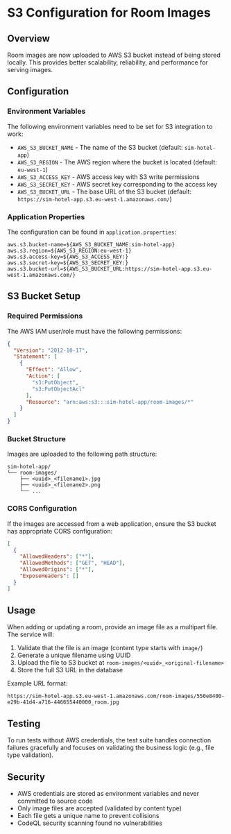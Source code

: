# S3 Configuration for Room Images

## Overview
Room images are now uploaded to AWS S3 bucket instead of being stored locally. This provides better scalability, reliability, and performance for serving images.

## Configuration

### Environment Variables
The following environment variables need to be set for S3 integration to work:

- `AWS_S3_BUCKET_NAME` - The name of the S3 bucket (default: `sim-hotel-app`)
- `AWS_S3_REGION` - The AWS region where the bucket is located (default: `eu-west-1`)
- `AWS_S3_ACCESS_KEY` - AWS access key with S3 write permissions
- `AWS_S3_SECRET_KEY` - AWS secret key corresponding to the access key
- `AWS_S3_BUCKET_URL` - The base URL of the S3 bucket (default: `https://sim-hotel-app.s3.eu-west-1.amazonaws.com/`)

### Application Properties
The configuration can be found in `application.properties`:

```properties
aws.s3.bucket-name=${AWS_S3_BUCKET_NAME:sim-hotel-app}
aws.s3.region=${AWS_S3_REGION:eu-west-1}
aws.s3.access-key=${AWS_S3_ACCESS_KEY:}
aws.s3.secret-key=${AWS_S3_SECRET_KEY:}
aws.s3.bucket-url=${AWS_S3_BUCKET_URL:https://sim-hotel-app.s3.eu-west-1.amazonaws.com/}
```

## S3 Bucket Setup

### Required Permissions
The AWS IAM user/role must have the following permissions:

```json
{
  "Version": "2012-10-17",
  "Statement": [
    {
      "Effect": "Allow",
      "Action": [
        "s3:PutObject",
        "s3:PutObjectAcl"
      ],
      "Resource": "arn:aws:s3:::sim-hotel-app/room-images/*"
    }
  ]
}
```

### Bucket Structure
Images are uploaded to the following path structure:
```
sim-hotel-app/
└── room-images/
    ├── <uuid>_<filename1>.jpg
    ├── <uuid>_<filename2>.png
    └── ...
```

### CORS Configuration
If the images are accessed from a web application, ensure the S3 bucket has appropriate CORS configuration:

```json
[
  {
    "AllowedHeaders": ["*"],
    "AllowedMethods": ["GET", "HEAD"],
    "AllowedOrigins": ["*"],
    "ExposeHeaders": []
  }
]
```

## Usage

When adding or updating a room, provide an image file as a multipart file. The service will:
1. Validate that the file is an image (content type starts with `image/`)
2. Generate a unique filename using UUID
3. Upload the file to S3 bucket at `room-images/<uuid>_<original-filename>`
4. Store the full S3 URL in the database

Example URL format:
```
https://sim-hotel-app.s3.eu-west-1.amazonaws.com/room-images/550e8400-e29b-41d4-a716-446655440000_room.jpg
```

## Testing

To run tests without AWS credentials, the test suite handles connection failures gracefully and focuses on validating the business logic (e.g., file type validation).

## Security

- AWS credentials are stored as environment variables and never committed to source code
- Only image files are accepted (validated by content type)
- Each file gets a unique name to prevent collisions
- CodeQL security scanning found no vulnerabilities
